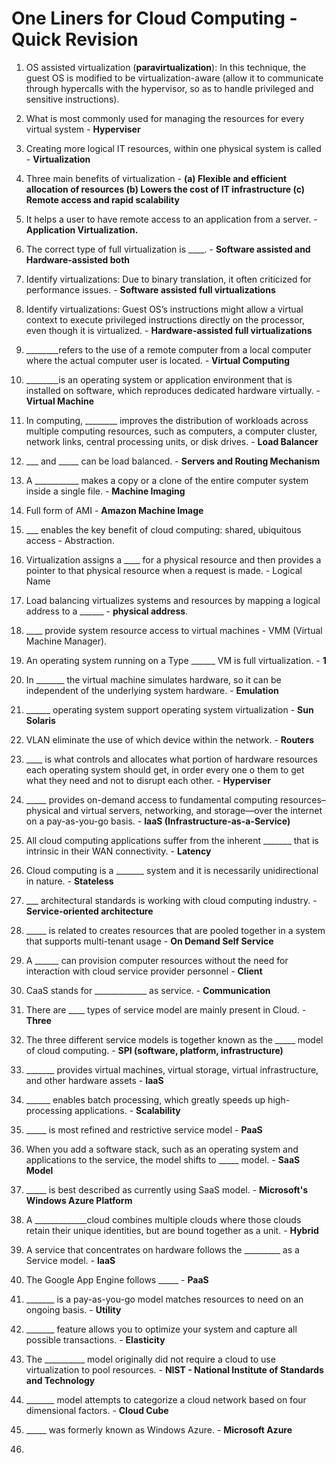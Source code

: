 # One Liners for Cloud Computing - Quick Revision
1. OS assisted virtualization (**paravirtualization**): In this technique, the guest OS is modified to be virtualization-aware (allow it to communicate through hypercalls with the hypervisor, so as to handle privileged and sensitive instructions).

2. What is most commonly used for managing the resources for every virtual system - **Hyperviser**

3. Creating more logical IT resources, within one physical system is called -  **Virtualization**

4. Three main benefits of virtualization - **(a) Flexible and efficient allocation of resources (b)	Lowers the cost of IT infrastructure (c) Remote access and rapid scalability**

5. It helps a user to have remote access to an application from a server. -**Application Virtualization.**

6. The correct type of full virtualization is ____. - **Software assisted and Hardware-assisted both**

7. Identify virtualizations: Due to binary translation, it often criticized for performance issues. - 	**Software assisted full virtualizations**

8. Identify virtualizations: Guest OS’s instructions might allow a virtual context to execute privileged instructions directly on the processor, even though it is virtualized. -  **Hardware-assisted full virtualizations**

9. ________refers to the use of a remote computer from a local computer where the actual computer user is located. - **Virtual Computing**

10. ________is an operating system or application environment that is installed on software, which reproduces dedicated hardware virtually. - **Virtual Machine**

11. In computing, ________ improves the distribution of workloads across multiple computing resources, such as computers, a computer cluster, network links, central processing units, or disk drives. - **Load Balancer**

12. ___ and _____ can be load balanced. - **Servers and Routing Mechanism**

13. A ___________ makes a copy or a clone of the entire computer system inside a single file. - **Machine Imaging**

14. Full form of AMI - **Amazon Machine Image**

15. ___ enables the key benefit of cloud computing: shared, ubiquitous access - Abstraction.

16. Virtualization assigns a ____ for a physical resource and then provides a pointer to that physical resource when a request is made. - Logical Name

17. Load balancing virtualizes systems and resources by mapping a logical address to a ______ - **physical address**.

18. ____ provide system resource access to virtual machines - VMM (Virtual Machine Manager).

19. An operating system running on a Type ______ VM is full virtualization. - **1**

20. In _______ the virtual machine simulates hardware, so it can be independent of the underlying system hardware. - **Emulation**

21. ______ operating system support operating system virtualization - **Sun Solaris**

22. VLAN eliminate the use of which device within the network. - **Routers**

23. ____ is what controls and allocates what portion of hardware resources each operating system should get, in order every one o them to get what they need and not to disrupt each other. - **Hyperviser**

24. _____ provides on-demand access to fundamental computing resources–physical and virtual servers, networking, and storage—over the internet on a pay-as-you-go basis. - **IaaS (Infrastructure-as-a-Service)**

25. All cloud computing applications suffer from the inherent _______ that is intrinsic in their WAN connectivity. - **Latency**

26. Cloud computing is a _______ system and it is necessarily unidirectional in nature. - **Stateless**

27. ___ architectural standards is working with cloud computing industry. - **Service-oriented architecture**

28. _____ is related to creates resources that are pooled together in a system that supports multi-tenant usage - **On Demand Self Service**

29. A ______ can provision computer resources without the need for interaction with cloud service provider personnel - **Client**

30. CaaS stands for _____________ as service. - **Communication**

31. There are ____ types of service model are mainly present in Cloud. - **Three**

32. The three different service models is together known as the _____ model of cloud computing. - **SPI (software, platform, infrastructure)**

33. _______ provides virtual machines, virtual storage, virtual infrastructure, and other hardware assets - **IaaS**

34. ______ enables batch processing, which greatly speeds up high-processing applications. - **Scalability**

35. _____ is most refined and restrictive service model - **PaaS**

36. When you add a software stack, such as an operating system and applications to the service, the model shifts to _____ model. - **SaaS Model**

37. _____ is best described as currently using SaaS model. - **Microsoft's Windows Azure Platform**

38. A _____________cloud combines multiple clouds where those clouds retain their unique identities, but are bound together as a unit. - **Hybrid**

39. A service that concentrates on hardware follows the _________ as a Service model. - **IaaS**

40. The Google App Engine follows _____ -  **PaaS**

41. _______ is a pay-as-you-go model matches resources to need on an ongoing basis. - **Utility**

42. _______ feature allows you to optimize your system and capture all possible transactions. - **Elasticity**

43. The __________ model originally did not require a cloud to use virtualization to pool resources. - **NIST - National Institute of Standards and Technology**

44. _______ model attempts to categorize a cloud network based on four dimensional factors. - **Cloud Cube**

45. _____ was formerly known as Windows Azure. - **Microsoft Azure**

46. 